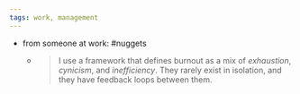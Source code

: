 ```yaml
---
tags: work, management
---
```


- from someone at work: #nuggets
	- > I use a framework that defines burnout as a mix of *exhaustion*, *cynicism*, and *inefficiency*. They rarely exist in isolation, and they have feedback loops between them.
